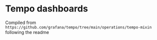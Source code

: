 # Tempo dashboards

Compiled from `https://github.com/grafana/tempo/tree/main/operations/tempo-mixin` following the readme
